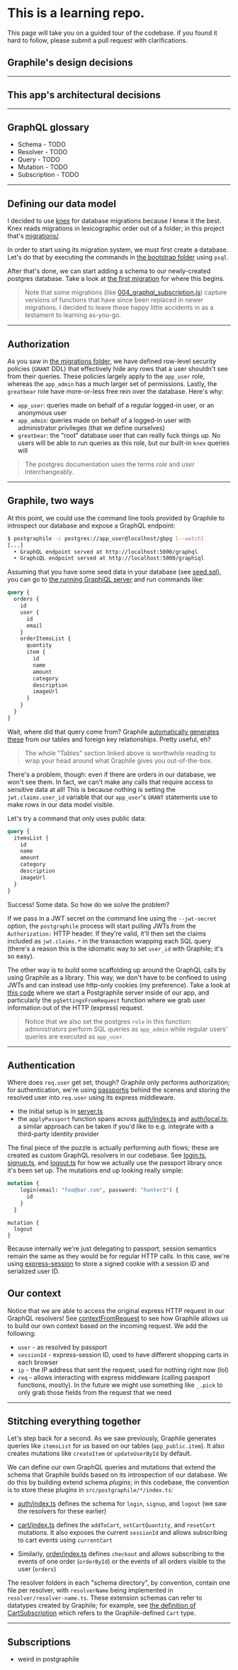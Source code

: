 # This is a learning repo.

This page will take you on a guided tour of the codebase. if you found it hard to follow, please submit a pull request with clarifications.

## Graphile's design decisions

---

## This app's architectural decisions

---

## GraphQL glossary

* Schema - TODO
* Resolver - TODO 
* Query - TODO
* Mutation - TODO
* Subscription - TODO

---

## Defining our data model

I decided to use [knex](...) for database migrations because I knew it the best. Knex reads migrations in lexicographic order out of a folder; in this project that's [migrations/](migrations/).

In order to start using its migration system, we must first create a database. Let's do that by executing the commands in [the bootstrap folder](bootstrap/) using `psql`.

After that's done, we can start adding a schema to our newly-created postgres database. Take a look at [the first migration](migrations/001_system_and_user.js) for where this begins. 

> Note that some migrations (like [004_graphql_subscription.js](migrations/004_graphql_subscription.js)) capture versions of functions that have since been replaced in newer migrations. I decided to leave these happy little accidents in as a testament to learning as-you-go.

---

## Authorization

As you saw in [the migrations folder](migrations/), we have defined row-level security policies (`GRANT` DDL) that effectively hide any rows that a user shouldn't see from their queries. These policies largely apply to the `app_user` role, whereas the `app_admin` has a much larger set of permissions. Lastly, the `greatbear` role have more-or-less free rein over the database. Here's why:

* `app_user`: queries made on behalf of a regular logged-in user, or an anonymous user
* `app_admin`: queries made on behalf of a logged-in user with administrator privileges (that we define ourselves)
* `greatbear`: the "root" database user that can really fuck things up. No users will be able to run queries as this role, but our built-in `knex` queries will

> The postgres documentation uses the terms *role* and *user* interchangeably.

---

## Graphile, two ways

At this point, we could use the command line tools provided by Graphile to introspect our database and expose a GraphQL endpoint:

```bash
$ postgraphile -c postgres://app_user@localhost/gbpg [--watch]
[...]
  ‣ GraphQL endpoint served at http://localhost:5000/graphql
  ‣ GraphiQL endpoint served at http://localhost:5000/graphiql
```

Assuming that you have some seed data in your database (see [seed.sql](seed.sql)), you can go to [the running GraphiQL server](http://localhost:5000/graphiql) and run commands like:

```graphql
query {
  orders {
    id
    user {
      id
      email
    }
    orderItemsList {
      quantity
      item {
        id
        name
        amount
        category
        description
        imageUrl
      }
    }
  }
}
```

Wait, where did that query come from? Graphile [automatically generates these](https://www.graphile.org/postgraphile/tables/) from our tables and foreign key relationships. Pretty useful, eh?

> The whole "Tables" section linked above is worthwhile reading to wrap your head around what Graphile gives you out-of-the-box.

There's a problem, though: even if there are orders in our database, we won't see them. In fact, we can't make any calls that require access to sensitive data at all! This is because nothing is setting the `jwt.claims.user_id` variable that our `app_user`'s `GRANT` statements use to make rows in our data model visible. 

Let's try a command that only uses public data:

```graphql
query {
  itemsList {
    id
    name
    amount
    category
    description
    imageUrl
  }
}
```

Success! Some data. So how do we solve the problem?

If we pass in a JWT secret on the command line using the `--jwt-secret` option, the `postgraphile` process will start pulling JWTs from the `Authorization:` HTTP header. If they're valid, it'll then set the claims included as `jwt.claims.*` in the transaction wrapping each SQL query (there's a reason this is the idiomatic way to set `user_id` with Graphile; it's so easy).

The other way is to build some scaffolding up around the GraphQL calls by using Graphile as a library. This way, we don't have to be confined to using JWTs and can instead use http-only cookies (my preference). Take a look at [this code](src/postgraphile/index.ts) where we start a Postgraphile server inside of our app, and particularly the `pgSettingsFromRequest` function where we grab user information out of the HTTP (express) request.

> Notice that we also set the postgres `role` in this function: administrators perform SQL queries as `app_admin` while regular users' queries are executed as `app_user`.

---

## Authentication

Where does `req.user` get set, though? Graphile only performs authorization; for authentication, we're using [passportjs](...) behind the scenes and storing the resolved user into `req.user` using its express middleware.

* the initial setup is in [server.ts](src/server.ts)
* the `applyPassport` function spans across [auth/index.ts](src/auth/index.ts#L12) and [auth/local.ts](src/auth/local.ts); a similar approach can be taken if you'd like to e.g. integrate with a third-party identity provider

The final piece of the puzzle is actually performing auth flows; these are created as custom GraphQL resolvers in our codebase. See [login.ts](src/postgraphile/auth/resolver/login.ts), [signup.ts](src/postgraphile/auth/resolver/signup.ts), and [logout.ts](src/postgraphile/auth/resolver/logout.ts) for how we actually use the passport library once it's been set up. The mutations end up looking really simple:

```graphql
mutation {
    login(email: "foo@bar.com", password: "hunter2") {
      id
    }
  }
```

```
mutation {
  logout
}
```

Because internally we're just delegating to passport, session semantics remain the same as they would be for regular HTTP calls. In this case, we're using [express-session](https://github.com/expressjs/session) to store a signed cookie with a session ID and serialized user ID.

## Our context

Notice that we are able to access the original express HTTP request in our GraphQL resolvers! See [contextFromRequest](src/postgraphile/index.ts#L103) to see how Graphile allows us to build our own context based on the incoming request. We add the following:

* `user` - as resolved by passport
* `sessionId` - express-session ID, used to have different shopping carts in each browser
* `ip` - the IP address that sent the request, used for nothing right now (lol)
* `req` - allows interacting with express middleware (calling passport functions, mostly). In the future we might use something like `_.pick` to only grab those fields from the request that we need

---

## Stitching everything together

Let's step back for a second. As we saw previously, Graphile generates queries like `itemsList` for us based on our tables (`app_public.item`). It also creates mutations like `createItem` or `updateUserById` by default.

We can define our own GraphQL queries and mutations that extend the schema that Graphile builds based on its introspection of our database. We do this by building extend schema *plugins*; in this codebase, the convention is to store these plugins in `src/postgraphile/*/index.ts`:

* [auth/index.ts](src/postgraphile/auth/index.ts) defines the schema for `login`, `signup`, and `logout` (we saw the resolvers for these earlier)

* [cart/index.ts](src/postgraphile/cart/index.ts) defines the `addToCart`, `setCartQuantity`, and `resetCart` mutations. It also exposes the current `sessionId` and allows subscribing to cart events using `currentCart`

* Similarly, [order/index.ts](src/postgraphile/order/index.ts) defines `checkout` and allows subscribing to the events of one order (`orderById`) or the events of all orders visible to the user (`orders`)

The resolver folders in each "schema directory", by convention, contain one file per resolver, with `resolverName` being implemented in `resolver/resolver-name.ts`. These extension schemas can refer to datatypes created by Graphile; for example, see [the definition of CartSubscription](src/postgraphile/cart/index.ts#L29) which refers to the Graphile-defined `Cart` type.

---

## Subscriptions

- weird in postgraphile